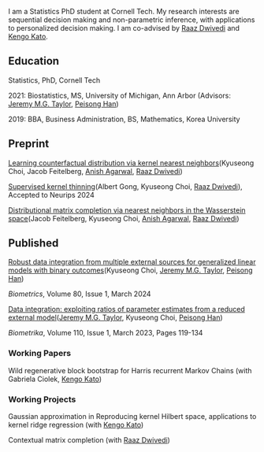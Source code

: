 
<meta name="google-site-verification" content="Wby9p_eTBuhZCnwZryTc8LsCvXkjgZVVj4wgx9D_e90" />

I am a Statistics PhD student at Cornell Tech. My research interests are sequential decision making and non-parametric inference, with applications to personalized decision making. I am co-advised by [Raaz Dwivedi](https://raazdwivedi.github.io) and [Kengo Kato](https://sites.google.com/site/kkatostat/home/research?authuser=0).

## Education

Statistics, PhD, Cornell Tech

2021: Biostatistics, MS, University of Michigan, Ann Arbor (Advisors: [Jeremy M.G. Taylor](https://sph.umich.edu/faculty-profiles/taylor-jeremy.html), [Peisong Han](https://sph.umich.edu/faculty-profiles/han-peisong.html))

2019: BBA, Business Administration, BS, Mathematics, Korea University

## Preprint
[Learning counterfactual distribution via kernel nearest neighbors](https://arxiv.org/abs/2410.13381)(Kyuseong Choi, Jacob Feitelberg, [Anish Agarwal](https://sites.google.com/view/anishagarwal/home), [Raaz Dwivedi](https://raazdwivedi.github.io))

[Supervised kernel thinning](https://arxiv.org/abs/2410.13749)(Albert Gong, Kyuseong Choi, [Raaz Dwivedi](https://raazdwivedi.github.io)), Accepted to Neurips 2024

[Distributional matrix completion via nearest neighbors in the Wasserstein space](https://arxiv.org/abs/2410.13112)(Jacob Feitelberg, Kyuseong Choi, [Anish Agarwal](https://sites.google.com/view/anishagarwal/home), [Raaz Dwivedi](https://raazdwivedi.github.io))

## Published
[Robust data integration from multiple external sources for generalized linear models with binary outcomes](https://academic.oup.com/biometrics/article/80/1/ujad005/7609159)(Kyuseong Choi, [Jeremy M.G. Taylor](https://sph.umich.edu/faculty-profiles/taylor-jeremy.html), [Peisong Han](https://sph.umich.edu/faculty-profiles/han-peisong.html))

_Biometrics_, Volume 80, Issue 1, March 2024 

[Data integration: exploiting ratios of parameter estimates from a reduced external model](https://academic.oup.com/biomet/article-abstract/110/1/119/6567343)([Jeremy M.G. Taylor](https://sph.umich.edu/faculty-profiles/taylor-jeremy.html), Kyuseong Choi, [Peisong Han](https://sph.umich.edu/faculty-profiles/han-peisong.html))

_Biometrika_, Volume 110, Issue 1, March 2023, Pages 119-134


### Working Papers

Wild regenerative block bootstrap for Harris recurrent Markov Chains (with Gabriela Ciolek, [Kengo Kato](https://sites.google.com/site/kkatostat/home/research?authuser=0))

### Working Projects

Gaussian approximation in Reproducing kernel Hilbert space, applications to kernel ridge regression (with [Kengo Kato](https://sites.google.com/site/kkatostat/home/research?authuser=0))

Contextual matrix completion (with [Raaz Dwivedi](https://raazdwivedi.github.io))








